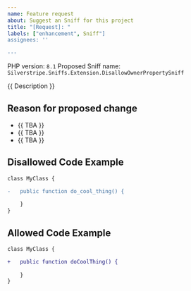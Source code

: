 ```yaml
---
name: Feature request
about: Suggest an Sniff for this project
title: "[Request]: "
labels: ["enhancement", Sniff"]
assignees: ''

---
```


<!-- Update the following example to be relevant -->

PHP version: `8.1`
Proposed Sniff name: `Silverstripe.Sniffs.Extension.DisallowOwnerPropertySniff`

{{ Description }}

## Reason for proposed change

- {{ TBA }}
- {{ TBA }}
- {{ TBA }}


## Disallowed Code Example

```diff
class MyClass {

-   public function do_cool_thing() {
    
    }
}
```
## Allowed Code Example

```diff 
class MyClass {

+   public function doCoolThing() {
    
    }
}
```
